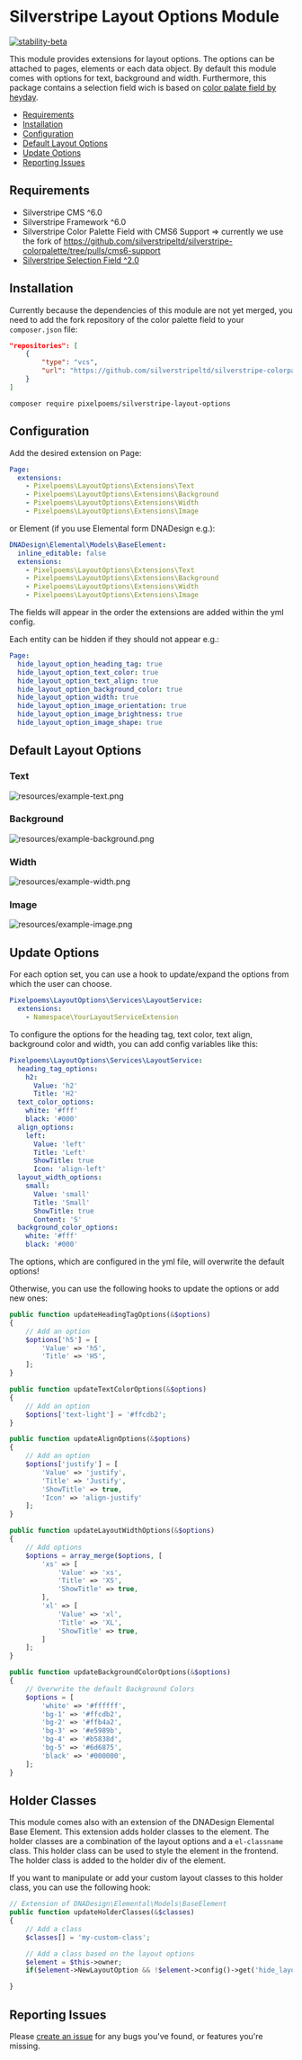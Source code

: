 # Silverstripe Layout Options Module
[![stability-beta](https://img.shields.io/badge/stability-beta-33bbff.svg)](https://github.com/mkenney/software-guides/blob/master/STABILITY-BADGES.md#beta)

This module provides extensions for layout options. The options can be attached to pages, elements or each data object. By default this module comes with options for text, background and width. Furthermore, this package contains a selection field wich is based on [color palate field by heyday](https://github.com/heyday/silverstripe-colorpalette).

* [Requirements](#requirements)
* [Installation](#installation)
* [Configuration](#configuration)
* [Default Layout Options](#default-layout-options)
* [Update Options](#update-options)
* [Reporting Issues](#reporting-issues)

## Requirements

* Silverstripe CMS ^6.0
* Silverstripe Framework ^6.0
* Silverstripe Color Palette Field with CMS6 Support => currently we use the fork of https://github.com/silverstripeltd/silverstripe-colorpalette/tree/pulls/cms6-support
* [Silverstripe Selection Field ^2.0](https://github.com/pixelpoems/silverstripe-selection-field)

## Installation
Currently because the dependencies of this module are not yet merged, you need to add the fork repository of the color palette field to your `composer.json` file:
```json
"repositories": [
    {
        "type": "vcs",
        "url": "https://github.com/silverstripeltd/silverstripe-colorpalette"
    }
]
```

```
composer require pixelpoems/silverstripe-layout-options
```

## Configuration
Add the desired extension on Page:
```yml
Page:
  extensions:
    - Pixelpoems\LayoutOptions\Extensions\Text
    - Pixelpoems\LayoutOptions\Extensions\Background
    - Pixelpoems\LayoutOptions\Extensions\Width
    - Pixelpoems\LayoutOptions\Extensions\Image
```

or Element (if you use Elemental form DNADesign e.g.):
```yml
DNADesign\Elemental\Models\BaseElement:
  inline_editable: false
  extensions:
    - Pixelpoems\LayoutOptions\Extensions\Text
    - Pixelpoems\LayoutOptions\Extensions\Background
    - Pixelpoems\LayoutOptions\Extensions\Width
    - Pixelpoems\LayoutOptions\Extensions\Image
```
The fields will appear in the order the extensions are added within the yml config.

Each entity can be hidden if they should not appear e.g.:
```yml
Page:
  hide_layout_option_heading_tag: true
  hide_layout_option_text_color: true
  hide_layout_option_text_align: true
  hide_layout_option_background_color: true
  hide_layout_option_width: true
  hide_layout_option_image_orientation: true
  hide_layout_option_image_brightness: true
  hide_layout_option_image_shape: true
```

## Default Layout Options
### Text
![resources/example-text.png](resources/example-text.png)

### Background
![resources/example-background.png](resources/example-background.png)

### Width
![resources/example-width.png](resources/example-width.png)

### Image
![resources/example-image.png](resources/example-image.png)

## Update Options
For each option set, you can use a hook to update/expand the options from which the user can choose.
```yml
Pixelpoems\LayoutOptions\Services\LayoutService:
  extensions:
    - Namespace\YourLayoutServiceExtension
```

To configure the options for the heading tag, text color, text align, background color and width, you can add config variables like this:
```yml
Pixelpoems\LayoutOptions\Services\LayoutService:
  heading_tag_options:
    h2:
      Value: 'h2'
      Title: 'H2'
  text_color_options:
    white: '#fff'
    black: '#000'
  align_options:
    left:
      Value: 'left'
      Title: 'Left'
      ShowTitle: true
      Icon: 'align-left'
  layout_width_options:
    small:
      Value: 'small'
      Title: 'Small'
      ShowTitle: true
      Content: 'S'
  background_color_options:
    white: '#fff'
    black: '#000'
```
The options, which are configured in the yml file, will overwrite the default options!


Otherwise, you can use the following hooks to update the options or add new ones:

```php
public function updateHeadingTagOptions(&$options)
{
    // Add an option
    $options['h5'] = [
        'Value' => 'h5',
        'Title' => 'H5',
    ];
}

public function updateTextColorOptions(&$options)
{
    // Add an option
    $options['text-light'] = '#ffcdb2';
}

public function updateAlignOptions(&$options)
{
    // Add an option
    $options['justify'] = [
        'Value' => 'justify',
        'Title' => 'Justify',
        'ShowTitle' => true,
        'Icon' => 'align-justify'
    ];
}

public function updateLayoutWidthOptions(&$options)
{
    // Add options
    $options = array_merge($options, [
        'xs' => [
            'Value' => 'xs',
            'Title' => 'XS',
            'ShowTitle' => true,
        ],
        'xl' => [
            'Value' => 'xl',
            'Title' => 'XL',
            'ShowTitle' => true,
        ]
    ];
}

public function updateBackgroundColorOptions(&$options)
{
    // Overwrite the default Background Colors
    $options = [
        'white' => '#ffffff',
        'bg-1' => '#ffcdb2',
        'bg-2' => '#ffb4a2',
        'bg-3' => '#e5989b',
        'bg-4' => '#b5838d',
        'bg-5' => '#6d6875',
        'black' => '#000000',
    ];
}
```

## Holder Classes
This module comes also with an extension of the DNADesign Elemental Base Element.
This extension adds holder classes to the element. The holder classes are a combination of the layout options and a `el-classname` class. This holder class can be used to style the element in the frontend. The holder class is added to the holder div of the element.

If you want to manipulate or add your custom layout classes to this holder class, you can use the following hook:
```php
// Extension of DNADesign\Elemental\Models\BaseElement
public function updateHolderClasses(&$classes)
{
    // Add a class
    $classes[] = 'my-custom-class';

    // Add a class based on the layout options
    $element = $this->owner;
    if($element->NewLayoutOption && !$element->config()->get('hide_layout_option_new_layout_option'))) $holderClasses[] = 'abc--' . $element->NewLayoutOption;

}
```
## Reporting Issues
Please [create an issue](https://github.com/pixelpoems/silverstripe-layout-options/issues) for any bugs you've found, or
features you're missing.
